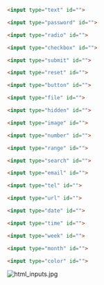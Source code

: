 ```html
<input type="text" id="">
```

```html
<input type="password" id="">
```

```html
<input type="radio" id="">
```

```html
<input type="checkbox" id="">
```

```html
<input type="submit" id="">
```

```html
<input type="reset" id="">
```

```html
<input type="button" id="">
```

```html
<input type="file" id="">
```

```html
<input type="hidden" id="">
```

```html
<input type="image" id="">
```

```html
<input type="number" id="">
```

```html
<input type="range" id="">
```

```html
<input type="search" id="">
```

```html
<input type="email" id="">
```

```html
<input type="tel" id="">
```

```html
<input type="url" id="">
```

```html
<input type="date" id="">
```

```html
<input type="time" id="">
```

```html
<input type="week" id="">
```

```html
<input type="month" id="">
```

```html
<input type="color" id="">
```

![html_inputs.jpg](Languages/HTML/html_inputs.jpg)
